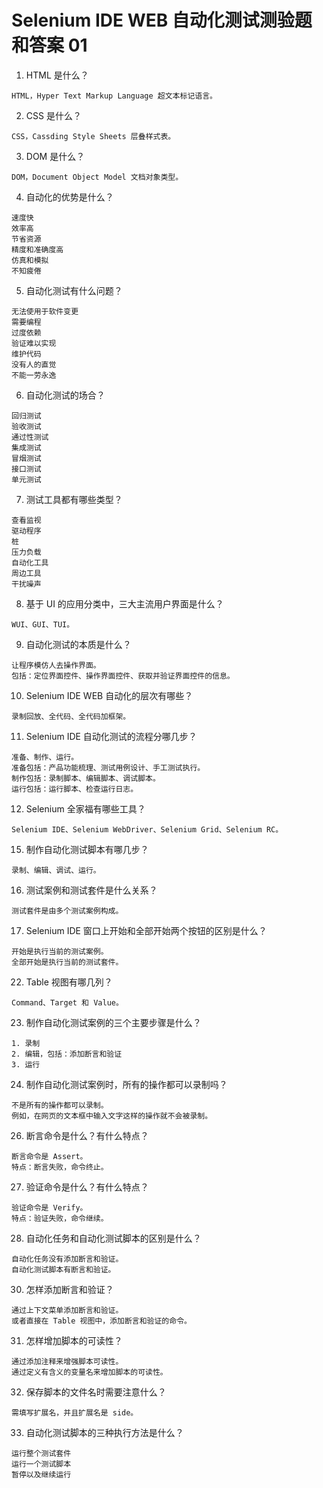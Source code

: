 # Selenium IDE WEB 自动化测试测验题和答案 01

1. HTML 是什么？
```
HTML，Hyper Text Markup Language 超文本标记语言。
```
2. CSS 是什么？
```
CSS，Cassding Style Sheets 层叠样式表。
```
3. DOM 是什么？
```
DOM，Document Object Model 文档对象类型。
```
4. 自动化的优势是什么？
```
速度快
效率高
节省资源
精度和准确度高
仿真和模拟
不知疲倦
```
5. 自动化测试有什么问题？
```
无法使用于软件变更
需要编程
过度依赖
验证难以实现
维护代码
没有人的直觉
不能一劳永逸
```
6. 自动化测试的场合？
```
回归测试
验收测试
通过性测试
集成测试
冒烟测试
接口测试
单元测试
```
7. 测试工具都有哪些类型？
```
查看监视
驱动程序
桩
压力负载
自动化工具
周边工具
干扰噪声
```
8. 基于 UI 的应用分类中，三大主流用户界面是什么？
```
WUI、GUI、TUI。
```
9. 自动化测试的本质是什么？
```
让程序模仿人去操作界面。
包括：定位界面控件、操作界面控件、获取并验证界面控件的信息。
```
10. Selenium IDE WEB 自动化的层次有哪些？
```
录制回放、全代码、全代码加框架。
```
11. Selenium IDE 自动化测试的流程分哪几步？
```
准备、制作、运行。
准备包括：产品功能梳理、测试用例设计、手工测试执行。
制作包括：录制脚本、编辑脚本、调试脚本。
运行包括：运行脚本、检查运行日志。
```
12. Selenium 全家福有哪些工具？
```
Selenium IDE、Selenium WebDriver、Selenium Grid、Selenium RC。
```
15. 制作自动化测试脚本有哪几步？
```
录制、编辑、调试、运行。
```
16. 测试案例和测试套件是什么关系？
```
测试套件是由多个测试案例构成。
```
17. Selenium IDE 窗口上开始和全部开始两个按钮的区别是什么？
```
开始是执行当前的测试案例。
全部开始是执行当前的测试套件。
```
22. Table 视图有哪几列？
```
Command、Target 和 Value。
```
23. 制作自动化测试案例的三个主要步骤是什么？
```
1. 录制
2. 编辑，包括：添加断言和验证
3. 运行
```
24. 制作自动化测试案例时，所有的操作都可以录制吗？
```
不是所有的操作都可以录制。
例如，在网页的文本框中输入文字这样的操作就不会被录制。
```
26. 断言命令是什么？有什么特点？
```
断言命令是 Assert。
特点：断言失败，命令终止。
```
27. 验证命令是什么？有什么特点？
```
验证命令是 Verify。
特点：验证失败，命令继续。
```
28. 自动化任务和自动化测试脚本的区别是什么？
```
自动化任务没有添加断言和验证。
自动化测试脚本有断言和验证。
```
30. 怎样添加断言和验证？
```
通过上下文菜单添加断言和验证。
或者直接在 Table 视图中，添加断言和验证的命令。
```
31. 怎样增加脚本的可读性？
```
通过添加注释来增强脚本可读性。
通过定义有含义的变量名来增加脚本的可读性。
```
32. 保存脚本的文件名时需要注意什么？
```
需填写扩展名，并且扩展名是 side。
```
33. 自动化测试脚本的三种执行方法是什么？
```
运行整个测试套件
运行一个测试脚本
暂停以及继续运行
```
